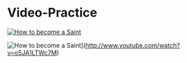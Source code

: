 # Video-Practice

[![How to become a Saint](https://img.youtube.com/vi/VID/0.jpg)](https://www.youtube.com/watch?v=o5JA1LTWc7M)




![How to become a Saint](http://img.youtube.com/vi/o5JA1LTWc7M.jpg)](http://www.youtube.com/watch?v=o5JA1LTWc7M)
